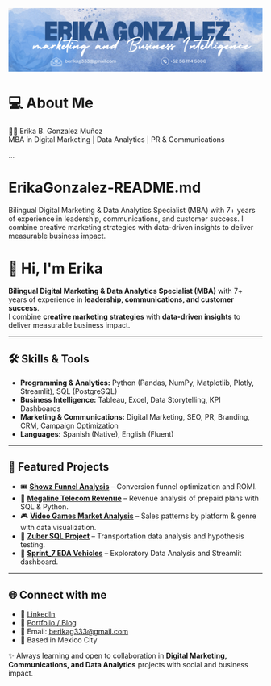 ![Banner](banner2.png)

# 💻 About Me  
👩‍💼 Erika B. Gonzalez Muñoz  
MBA in Digital Marketing | Data Analytics | PR & Communications  

...



# ErikaGonzalez-README.md
Bilingual Digital Marketing &amp; Data Analytics Specialist (MBA) with 7+ years of experience in leadership, communications, and customer success.   I combine creative marketing strategies with data-driven insights to deliver measurable business impact.  

# 👋 Hi, I'm Erika 

**Bilingual Digital Marketing & Data Analytics Specialist (MBA)** with 7+ years of experience in **leadership, communications, and customer success**.  
I combine **creative marketing strategies** with **data-driven insights** to deliver measurable business impact.  

---

## 🛠️ Skills & Tools
- **Programming & Analytics:** Python (Pandas, NumPy, Matplotlib, Plotly, Streamlit), SQL (PostgreSQL)  
- **Business Intelligence:** Tableau, Excel, Data Storytelling, KPI Dashboards  
- **Marketing & Communications:** Digital Marketing, SEO, PR, Branding, CRM, Campaign Optimization  
- **Languages:** Spanish (Native), English (Fluent)  

---

## 📂 Featured Projects
- 🎟 **[Showz Funnel Analysis](#)** – Conversion funnel optimization and ROMI.  
- 📡 **[Megaline Telecom Revenue](#)** – Revenue analysis of prepaid plans with SQL & Python.  
- 🎮 **[Video Games Market Analysis](#)** – Sales patterns by platform & genre with data visualization.  
- 🚕 **[Zuber SQL Project](#)** – Transportation data analysis and hypothesis testing.  
- 🚗 **[Sprint_7 EDA Vehicles](#)** – Exploratory Data Analysis and Streamlit dashboard.  

---

## 🌐 Connect with me
- 💼 [LinkedIn](https://www.linkedin.com/in/erikabgonzalezmuñoz/)  
- 📝 [Portfolio / Blog](https://erikagmdotcom.wordpress.com/)  
- 📧 Email: berikag333@gmail.com  
- 📍 Based in Mexico City  

✨ Always learning and open to collaboration in **Digital Marketing, Communications, and Data Analytics** projects with social and business impact.
